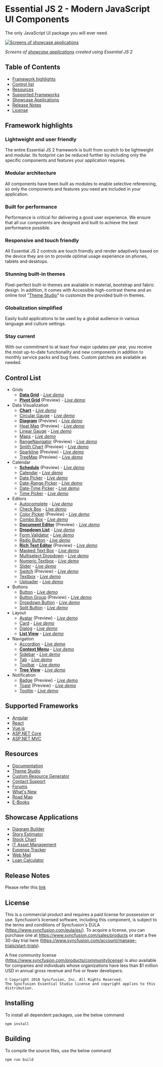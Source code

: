 # Essential JS 2 - Modern JavaScript UI Components 
The only JavaScript UI package you will ever need.

[![Screens of showcase applications](https://ej2.syncfusion.com/products/ej2-banner.gif)](https://syncfusion.com/products/javascript/)

*Screens of [showcase applications](#showcase-applications) created using Essential JS 2*

## Table of Contents
* [Framework highlights](#framework-highlights)
* [Control list](#control-list)
* [Resources](#resources)
* [Supported Frameworks](#supported-frameworks)
* [Showcase Applications](#showcase-applications)
* [Release Notes](#release-notes)
* [License](#license)

## Framework highlights

### Lightweight and user friendly
The entire Essential JS 2 framework is built from scratch to be lightweight and modular. Its footprint can be reduced further by including only the specific components and features your application requires.

### Modular architecture
All components have been built as modules to enable selective referencing, so only the components and features you need are included in your application.

### Built for performance
Performance is critical for delivering a good user experience. We ensure that all our components are designed and built to achieve the best performance possible.

### Responsive and touch friendly
All Essential JS 2 controls are touch friendly and render adaptively based on the device they are on to provide optimal usage experience on phones, tablets and desktops.

### Stunning built-in themes
Pixel-perfect built-in themes are available in material, bootstrap and fabric design. In addition, it comes with Accessible high-contrast theme and an online tool "[Theme Studio](https://ej2.syncfusion.com/themestudio/)" to customize the provided built-in themes.

### Globalization simplified
Easily build applications to be used by a global audience in various language and culture settings.

### Stay current
With our commitment to at least four major updates per year, you receive the most up-to-date functionality and new components in addition to monthly service packs and bug fixes. Custom patches are available as needed.


## Control List
* Grids
    * [**Data Grid**](https://syncfusion.com/products/javascript/data-grid) - [*Live demo*](https://ej2.syncfusion.com/demos#/material/grid/gridoverview.html)
    * [**Pivot Grid**](https://www.syncfusion.com/products/javascript/pivot-grid) (Preview) - [*Live demo*](https://ej2.syncfusion.com/demos#/material/pivotview/default.html) 
* Data Visualization
    * [**Chart**](https://www.syncfusion.com/products/javascript/chart) - [*Live demo*](https://ej2.syncfusion.com/demos#/material/chart/line.html)
    * [Circular Gauge](https://www.syncfusion.com/products/javascript/circulargauge) - [*Live demo*](https://ej2.syncfusion.com/demos#/material/circulargauge/default.html)
    * [**Diagram**](https://www.syncfusion.com/products/javascript/diagram) (Preview) - [*Live demo*](https://ej2.syncfusion.com/demos#/material/diagram/default-functionalities.html)
    * [Heat Map](https://www.syncfusion.com/products/javascript/heatmap) (Preview) - [*Live demo*](https://ej2.syncfusion.com/demos#/material/heatmap/default.html)
    * [Linear Gauge](https://www.syncfusion.com/products/javascript/lineargauge) - [*Live demo*](https://ej2.syncfusion.com/demos#/material/lineargauge/default.html)
    * [Maps](https://www.syncfusion.com/products/javascript/maps) - [*Live demo*](https://ej2.syncfusion.com/demos#/material/maps/default.html)
    * [RangeNavigator](https://www.syncfusion.com/products/javascript/rangenavigator) (Preview) - [*Live demo*](https://ej2.syncfusion.com/demos#/material/rangenavigator/default.html)
    * [Smith Chart](https://www.syncfusion.com/products/javascript/smithchart) (Preview) - [*Live demo*](https://ej2.syncfusion.com/demos#/material/smithchart/default.html)
    * [Sparkline](https://www.syncfusion.com/products/javascript/sparkline) (Preview) - [*Live demo*](https://ej2.syncfusion.com/demos#/material/sparkline/default.html)
    * [TreeMap](https://www.syncfusion.com/products/javascript/treemap) (Preview) - [*Live demo*](https://ej2.syncfusion.com/demos#/material/treemap/default.html)
* Calendar
    * [**Schedule**](https://www.syncfusion.com/products/javascript/schedule) (Preview) - [*Live demo*](https://ej2.syncfusion.com/demos#/material/schedule/default.html)
    * [Calendar](https://www.syncfusion.com/products/javascript/calendar) - [*Live demo*](https://ej2.syncfusion.com/demos#/material/calendar/default.html)
    * [Date Picker](https://www.syncfusion.com/products/javascript/datepicker) - [*Live demo*](https://ej2.syncfusion.com/demos#/material/datepicker/default.html)
    * [Date-Range Picker](https://www.syncfusion.com/products/javascript/daterangepicker) - [*Live demo*](https://ej2.syncfusion.com/demos#/material/daterangepicker/default.html)
    * [Date-Time Picker](https://www.syncfusion.com/products/javascript/datetimepicker) - [*Live demo*](https://ej2.syncfusion.com/demos#/material/datetimepicker/default.html)
    * [Time Picker](https://www.syncfusion.com/products/javascript/timepicker) - [*Live demo*](https://ej2.syncfusion.com/demos#/material/timepicker/default.html)
* Editors
    * [Autocomplete](https://www.syncfusion.com/products/javascript/autocomplete) - [*Live demo*](https://ej2.syncfusion.com/demos#/material/autocomplete/default.html)
    * [Check Box](https://www.syncfusion.com/products/javascript/checkbox) - [*Live demo*](https://ej2.syncfusion.com/demos#/material/button/check-box.html)
    * [Color Picker](https://www.syncfusion.com/products/javascript/color-picker) (Preview) - [*Live demo*](https://ej2.syncfusion.com/demos#/material/colorpicker/default.html)
    * [Combo Box](https://www.syncfusion.com/products/javascript/combobox) - [*Live demo*](https://ej2.syncfusion.com/demos#/material/combobox/default.html)
    * [**Document Editor**](https://www.syncfusion.com/products/javascript/document-editor) (Preview) - [*Live demo*](https://ej2.syncfusion.com/demos#/material/documenteditor/default.html)
    * [**Dropdown List**](https://www.syncfusion.com/products/javascript/dropdownlist) - [*Live demo*](https://ej2.syncfusion.com/demos#/material/dropdownlist/default.html)
    * [Form Validator](https://www.syncfusion.com/products/javascript/form-validator) - [*Live demo*](https://ej2.syncfusion.com/demos#/material/form-validator/default.html)
    * [Radio Button](https://www.syncfusion.com/products/javascript/radio-button) - [*Live demo*](https://ej2.syncfusion.com/demos#/material/button/radio-button.html)
    * [**Rich Text Editor**](https://www.syncfusion.com/products/javascript/rich-text-editor) (Preview) - [*Live demo*](https://ej2.syncfusion.com/demos#/material/rte/rich-text-editor-tools.htmll)
    * [Masked Text Box](https://www.syncfusion.com/products/javascript/maskedtextbox) - [*Live demo*](https://ej2.syncfusion.com/demos#/material/maskedtextbox/default.html)
    * [Multiselect Dropdown](https://www.syncfusion.com/products/javascript/multiselect) - [*Live demo*](https://ej2.syncfusion.com/demos#/material/multiselect/default.html)
    * [Numeric Textbox](https://www.syncfusion.com/products/javascript/numerictextbox) - [*Live demo*](https://ej2.syncfusion.com/demos#/material/numerictextbox/default.html)
    * [Slider](https://www.syncfusion.com/products/javascript/slider) - [*Live demo*](https://ej2.syncfusion.com/demos#/material/slider/default.html)
    * [Switch](https://www.syncfusion.com/products/javascript/switch) (Preview) - [*Live demo*](https://ej2.syncfusion.com/demos#/material/button/switch.html)
    * [Textbox](https://www.syncfusion.com/products/javascript/text-box) - [*Live demo*](https://ej2.syncfusion.com/demos#/material/textbox/default.html)
    * [Uploader](https://www.syncfusion.com/products/javascript/uploader) - [*Live demo*](https://ej2.syncfusion.com/demos#/material/uploader/default.html)
* Buttons
    * [Button](https://www.syncfusion.com/products/javascript/button) - [*Live demo*](https://ej2.syncfusion.com/demos#/material/button/default.html)
    * [Button Group](https://www.syncfusion.com/products/javascript/button-group) (Preview) - [*Live demo*](https://ej2.syncfusion.com/demos#/material/button/button-group.html)
    * [Dropdown Button](https://www.syncfusion.com/products/javascript/dropdown-button) - [*Live demo*](https://ej2.syncfusion.com/demos#/material/button/drop-down-button.html)
    * [Split Button](https://www.syncfusion.com/products/javascript/split-button) - [*Live demo*](https://ej2.syncfusion.com/demos#/material/button/split-button.html)
* Layout
    * [Avatar](https://www.syncfusion.com/products/javascript/avatar) (Preview) - [*Live demo*](https://ej2.syncfusion.com/demos#/material/avatar/default.html)
    * [Card](https://www.syncfusion.com/products/javascript/card) - [*Live demo*](https://ej2.syncfusion.com/demos#/material/card/basic.html)
    * [Dialog](https://www.syncfusion.com/products/javascript/dialog) - [*Live demo*](https://ej2.syncfusion.com/demos#/material/dialog/default.html)
    * [**List View**](https://www.syncfusion.com/products/javascript/listview) - [*Live demo*](https://ej2.syncfusion.com/demos#/material/listview/default.html)
* Navigation
    * [Accordion](https://www.syncfusion.com/products/javascript/accordion) - [*Live demo*](https://ej2.syncfusion.com/demos#/material/accordion/default.html)
    * [**Context Menu**](https://www.syncfusion.com/products/javascript/context-menu) - [*Live demo*](https://ej2.syncfusion.com/demos#/material/context-menu/context-menu.html)
    * [Sidebar](https://www.syncfusion.com/products/javascript/sidebar) - [*Live demo*](https://ej2.syncfusion.com/demos#/material/sidebar/default)
    * [Tab](https://www.syncfusion.com/products/javascript/tab) - [*Live demo*](https://ej2.syncfusion.com/demos#/material/tab/default.html)
    * [Toolbar](https://www.syncfusion.com/products/javascript/toolbar) - [*Live demo*](https://ej2.syncfusion.com/demos#/material/toolbar/default.html)
    * [**Tree View**](https://www.syncfusion.com/products/javascript/tree-view) - [*Live demo*](https://ej2.syncfusion.com/demos#/material/treeview/default.html)
* Notification
    * [Badge](https://www.syncfusion.com/products/javascript/badge) (Preview) - [*Live demo*](https://ej2.syncfusion.com/demos#/material/badge/default.html)
    * [Toast](https://www.syncfusion.com/products/javascript/toast) (Preview) - [*Live demo*](https://ej2.syncfusion.com/demos#/material/toast/default.html)
    * [Tooltip](https://www.syncfusion.com/products/javascript/tooltip) - [*Live demo*](https://ej2.syncfusion.com/demos#/material/tooltip/default.html)

## Supported Frameworks
* [Angular](https://www.syncfusion.com/products/angular)
* [React](https://www.syncfusion.com/products/react)
* [Vue.js](https://www.syncfusion.com/products/vue)
* [ASP.NET Core](https://www.syncfusion.com/products/aspnetcore)
* [ASP.NET MVC](https://www.syncfusion.com/products/aspnetmvc)

## Resources
* [Documentation](https://ej2.syncfusion.com/documentation/?lang=typescript)
* [Theme Studio](https://ej2.syncfusion.com/themestudio/)
* [Custom Resource Generator](https://crg.syncfusion.com/)
* [Contact Support](https://www.syncfusion.com/support/directtrac/incidents/newincident)
* [Forums](https://www.syncfusion.com/forums/essential-js2)
* [What's New](https://www.syncfusion.com/products/whatsnew/essential-js2)
* [Road Map](https://www.syncfusion.com/products/roadmap/essential-js2)
* [E-Books](https://www.syncfusion.com/ebooks?tag=javascript)

## Showcase Applications
* [Diagram Builder](https://ej2.syncfusion.com/showcase/angular/diagrambuilder/)
* [Story Estimator](https://aspdotnetcore.syncfusion.com/showcase/aspnetcore/story-estimator/)
* [Stock Chart](https://ej2.syncfusion.com/showcase/angular/stockchart)
* [IT Asset Management](https://ej2.syncfusion.com/showcase/vue/assetmanagement/)
* [Expense Tracker](https://ej2.syncfusion.com/showcase/typescript/expensetracker/)
* [Web Mail](https://ej2.syncfusion.com/showcase/typescript/webmail/)
* [Loan Calculator](https://ej2.syncfusion.com/showcase/typescript/loancalculator/)


## Release Notes
Please refer this [link](https://ej2.syncfusion.com/documentation/release-notes/?lang=typescript)

## License
This is a commercial product and requires a paid license for possession or use. Syncfusion’s licensed software, including this component, is subject to the terms and conditions of Syncfusion's EULA (https://www.syncfusion.com/eula/es/). To acquire a license, you can purchase one at https://www.syncfusion.com/sales/products or start a free 30-day trial here (https://www.syncfusion.com/account/manage-trials/start-trials).

A free community license (https://www.syncfusion.com/products/communitylicense) is also available for companies and individuals whose organizations have less than $1 million USD in annual gross revenue and five or fewer developers.


    © Copyright 2018 Syncfusion, Inc. All Rights Reserved. 
    The Syncfusion Essential Studio license and copyright applies to this distribution.


## Installing

To install all dependent packages, use the below command

```
npm install
```

## Building

To compile the source files, use the below command

```
npm run build
```